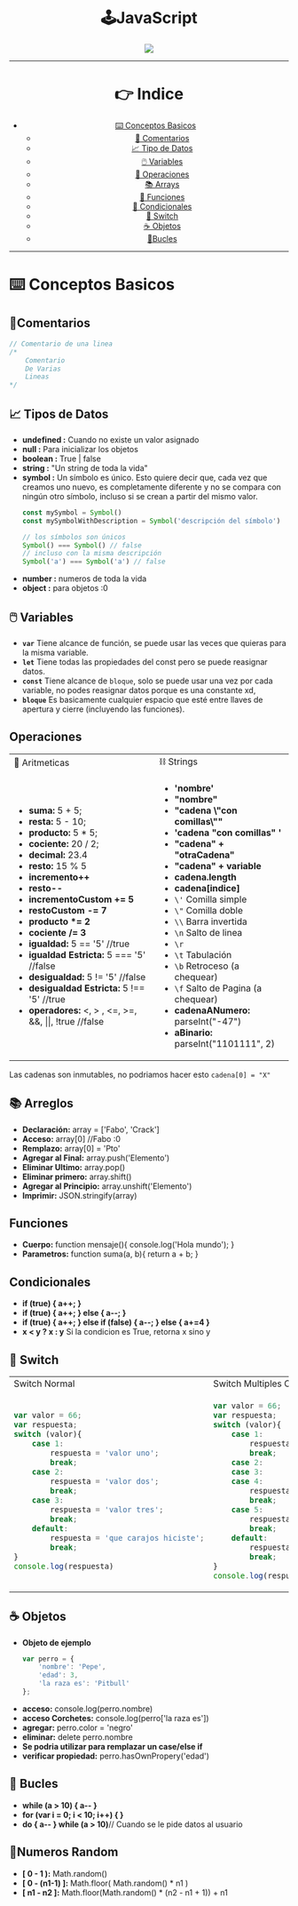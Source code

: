 <h1 align="center"> 🕹️JavaScript  </h1>
<div align="center">
  <img src="https://media.giphy.com/media/gfld3S4CsRXRZjqEj3/giphy.gif"/>
 </div>

---

<div align="center">

# 👉 Indice
- [⌨️ Conceptos Basicos](#⌨️-conceptos-basicos)
    - [💭 Comentarios](#💭comentarios)
    - [📈 Tipo de Datos](#📈-tipos-de-datos)
    - [🖱️ Variables](#🖱️-variables)
    - [🧮 Operaciones](#operaciones)
    - [📚 Arrays](#📚-arreglos)
    - [🔋 Funciones](#funciones)
    - [💽 Condicionales](#condicionales)
    - [🔘 Switch](#🔘-switch)
    - [☕ Objetos](#☕-objetos)
    - [🔁Bucles](#🔁-bucles)

 </div>


---
# ⌨️ Conceptos Basicos
## 💭Comentarios
```js
// Comentario de una linea
/*
    Comentario
    De Varias 
    Lineas
*/
```
## 📈 Tipos de Datos
- **undefined :** Cuando no existe un valor asignado
- **null :** Para inicializar los objetos
- **boolean :** True | false
- **string :** "Un string de toda la vida"
- **symbol :** Un símbolo es único. Esto quiere decir que, cada vez que creamos uno nuevo, es completamente diferente y no se compara con ningún otro símbolo, incluso si se crean a partir del mismo valor. 
    <br >
    ```js
    const mySymbol = Symbol()
    const mySymbolWithDescription = Symbol('descripción del símbolo')

    // los símbolos son únicos
    Symbol() === Symbol() // false
    // incluso con la misma descripción
    Symbol('a') === Symbol('a') // false 
    ```
- **number :** numeros de toda la vida
- **object :** para objetos :0

## 🖱️ Variables

- **`var`** Tiene alcance de función, se puede usar las veces que quieras para la misma variable.
- **`let`** Tiene todas las propiedades del const pero se puede reasignar datos.
- **`const`** Tiene alcance de `bloque`, solo se puede usar una vez por cada variable, no podes reasignar datos porque es una constante xd,
- **`bloque`** Es basicamente cualquier espacio que esté entre llaves de apertura y cierre (incluyendo las funciones).

##  Operaciones

<table>
<tr>
<td> 🧮 Aritmeticas </td> <td> ⛓️ Strings </td>
</tr>
<tr>
<td>
 
- **suma:** 5 + 5;
- **resta:** 5 - 10;
- **producto:** 5 * 5;
- **cociente:** 20 / 2;
- **decimal:** 23.4
- **resto:** 15 % 5
- **incremento++**
- **resto--**
- **incrementoCustom += 5**
- **restoCustom -= 7**
- **producto \*= 2**
- **cociente /= 3**
- **igualdad:** 5 == '5' //true
- **igualdad Estricta:** 5 === '5' //false
- **desigualdad:** 5 != '5' //false
- **desigualdad Estricta:** 5 !== '5' //true
- **operadores:** <, > , <=, >=, &&, ||, !true //false

</td>
<td>
 
- **'nombre'**
- **"nombre"**
- **"cadena \\"con comillas\\""**
- **'cadena "con comillas" '**
- **"cadena" + "otraCadena"**
- **"cadena" + variable**
- **cadena.length**
- **cadena[indice]**
- `\'` Comilla simple
- `\"` Comilla doble
- `\\` Barra invertida
- `\n` Salto de linea
- `\r` 
- `\t` Tabulación
- `\b` Retroceso (a chequear)
- `\f` Salto de Pagina (a chequear)
- **cadenaANumero:** parseInt("-47")
- **aBinario:** parseInt("1101111", 2)

</td>
</tr>
</table>

Las cadenas son inmutables, no podriamos hacer esto `cadena[0] = "X"`

## 📚 Arreglos

- **Declaración:** array = ['Fabo', 'Crack']
- **Acceso:** array[0] //Fabo :0
- **Remplazo:** array[0] = 'Pto'
- **Agregar al Final:** array.push('Elemento')
- **Eliminar Ultimo:** array.pop()
- **Eliminar primero:** array.shift()
- **Agregar al Principio:** array.unshift('Elemento')
- **Imprimir:** JSON.stringify(array)

## Funciones
- **Cuerpo:** function mensaje(){ console.log('Hola mundo'); }
- **Parametros:** function suma(a, b){ return a + b; }

## Condicionales
- **if (true) { a++; }**
- **if (true) { a++; } else { a--; }**
- **if (true) { a++; } else if (false) { a--; } else { a+=4 }**
- **x < y ? x : y** Si la condicion es True, retorna x sino y


## 🔘 Switch

<table>
<tr>
<td> Switch Normal </td> <td> Switch Multiples Casos </td>
</tr>
<tr>
<td>
 
```js
var valor = 66;
var respuesta;
switch (valor){
    case 1:
        respuesta = 'valor uno';
        break;
    case 2:
        respuesta = 'valor dos';
        break;
    case 3:
        respuesta = 'valor tres';
        break;
    default:
        respuesta = 'que carajos hiciste';
        break;
}
console.log(respuesta)
```
</td>
<td>

```js
var valor = 66;
var respuesta;
switch (valor){
    case 1:
        respuesta = 'valor uno';
        break;
    case 2:
    case 3:
    case 4:
        respuesta = 'valor dos, tres o cuatro';
        break;
    case 5:
        respuesta = 'valor cinco';
        break;
    default:
        respuesta = 'que carajos hiciste';
        break;
}
console.log(respuesta)
```
</td>
</tr>
 
</table>

## ☕ Objetos

- **Objeto de ejemplo**
    ```js
    var perro = {
        'nombre': 'Pepe',
        'edad': 3,
        'la raza es': 'Pitbull'
    };
    ```
- **acceso:** console.log(perro.nombre)
- **acceso Corchetes:** console.log(perro['la raza es'])
- **agregar:** perro.color = 'negro'
- **eliminar:** delete perro.nombre
- **Se podria utilizar para remplazar un case/else if**
- **verificar propiedad:** perro.hasOwnPropery('edad')

## 🔁 Bucles

- **while (a > 10) { a-- }**
- **for (var i = 0; i < 10; i++) {  }**
- **do { a-- } while (a > 10)**// Cuando se le pide datos al usuario

## 📐Numeros Random
- **[ 0 - 1 ):** Math.random()
- **[ 0 - (n1-1) ]:** Math.floor( Math.random() * n1 )   
- **[ n1 - n2 ]:** Math.floor(Math.random() * (n2 - n1 + 1)) + n1

